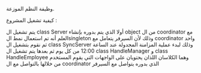 وظيفة النظم الموزعة.

كيفية تشغيل المشروع :

يتم تشغيل ال class Server أولا الذي يتم بدوره بإنشاء object من ال coordinator مع العلم أنه تم استعمال نمط الsingleton  وذلك لأن السيرفر يتعامل مع coordinator واحد 
ثم نقوم بتشغيل ال class SyncServer وذلك لبدء عملية المزامنة المجدولة عند الساعة 12:00 من كل يوم 
ثم بعدها يتم تشغيل ال class HandleManager و class HandleEmployee 
وهما الكلاسان اللذان يحتويان على الواجهات التي يقوم المستخدم من خلالها بالتواصل مع ال coordinator الذي بدوره يتواصل مع السيرفر
